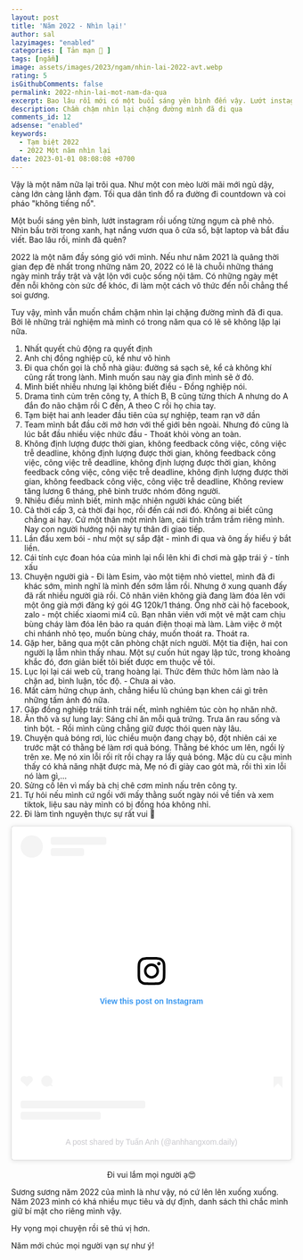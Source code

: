 ```yaml
---
layout: post
title: 'Năm 2022 - Nhìn lại!'
author: sal
lazyimages: "enabled"
categories: [ Tản mạn 📓 ]
tags: [ngẫm]
image: assets/images/2023/ngam/nhin-lai-2022-avt.webp
rating: 5
isGithubComments: false
permalink: 2022-nhin-lai-mot-nam-da-qua
excerpt: Bao lâu rồi mới có một buổi sáng yên bình đến vậy. Lướt instagram rồi uống từng ngụm cà phê nhỏ. Nhìn bầu trời trong xanh, hạt nắng vươn qua ô cửa sổ, bật laptop và bắt đầu viết.
description: Chầm chậm nhìn lại chặng đường mình đã đi qua
comments_id: 12
adsense: "enabled"
keywords:
  - Tạm biệt 2022
  - 2022 Một năm nhìn lại
date: 2023-01-01 08:08:08 +0700
---
```


Vậy là một năm nữa lại trôi qua. Như một con mèo lười mãi mới ngủ dậy, càng lớn càng lãnh đạm. Tối qua dân tình đổ ra đường đi countdown và coi pháo "không tiếng nổ".

Một buổi sáng yên bình, lướt instagram rồi uống từng ngụm cà phê nhỏ. Nhìn bầu trời trong xanh, hạt nắng vươn qua ô cửa sổ, bật laptop và bắt đầu viết. Bao lâu rồi, mình đã quên?

2022 là một năm đầy sóng gió với mình. Nếu như năm 2021 là quãng thời gian đẹp đẽ nhất trong những năm 20, 2022 có lẽ là chuỗi những tháng ngày mình trầy trật và vật lộn với cuộc sống nội tâm. Có những ngày mệt đến nỗi không còn sức để khóc, đi làm một cách vô thức đến nỗi chẳng thể soi gương.

Tuy vậy, mình vẫn muốn chầm chậm nhìn lại chặng đường mình đã đi qua. Bởi lẽ những trải nghiệm mà mình có trong năm qua có lẽ sẽ không lặp lại nữa.

1.  Nhất quyết chủ động ra quyết định
2.  Anh chị đồng nghiệp cũ, kể như vô hình
3.  Đi qua chốn gọi là chỗ nhà giàu: đường sá sạch sẽ, kể cả không khí cũng rất trong lành. Mình muốn sau này gia đình mình sẽ ở đó.
4.  Mình biết nhiều nhưng lại không biết điều - Đồng nghiệp nói.
5.  Drama tình củm trên công ty, A thích B, B cũng từng thích A nhưng do A đắn đo não chậm rồi C đến, A theo C rồi họ chia tay.
6.  Tạm biệt hai anh leader đầu tiên của sự nghiệp, team rạn vỡ dần
7.  Team mình bắt đầu cởi mở hơn với thế giới bên ngoài. Nhưng đó cũng là lúc bắt đầu nhiều việc nhức đầu - Thoát khỏi vòng an toàn.
8.  Không định lượng được thời gian, không feedback công việc, công việc trễ deadline, không định lượng được thời gian, không feedback công việc, công việc trễ deadline, không định lượng được thời gian, không feedback công việc, công việc trễ deadline, không định lượng được thời gian, không feedback công việc, công việc trễ deadline, Không review tăng lương 6 tháng, phê bình trước nhóm đông người.
9.  Nhiều điều mình biết, mình mặc nhiên người khác cũng biết
10.  Cả thời cấp 3, cả thời đại học, rồi đến cái nơi đó. Không ai biết cũng chẳng ai hay. Cứ một thân một mình làm, cái tính trầm trầm riêng mình. Nay con người hướng nội này tự thân đi giao tiếp.
11.  Lần đầu xem bói - như một sự sắp đặt - mình đi qua và ông ấy hiểu ý bắt liền.
12.  Cái tính cực đoan hóa của mình lại nổi lên khi đi chơi mà gặp trái ý - tính xấu
13.  Chuyện người già - Đi làm Esim, vào một tiệm nhỏ viettel, mình đã đi khác sớm, mình nghĩ là mình đến sớm lắm rồi. Nhưng ở xung quanh đấy đã rất nhiều người già rồi. Cô nhân viên không già đang làm đóa lên với một ông già mới đăng ký gói 4G 120k/1 tháng. Ông nhờ cài hộ facebook, zalo - một chiếc xiaomi mi4 cũ. Bạn nhân viên với một vẻ mặt cam chịu bùng cháy làm đóa lên bảo ra quán điện thoại mà làm. Làm việc ở một chi nhánh nhỏ tẹo, muốn bùng cháy, muốn thoát ra. Thoát ra.
14.  Gặp her, băng qua một căn phòng chật ních người. Một tia điện, hai con người lạ lẫm nhìn thấy nhau. Một sự cuốn hút ngay lập tức, trong khoảng khắc đó, đơn giản biết tôi biết được em thuộc về tôi.
15.  Lục lọi lại cái web cũ, trang hoàng lại. Thức đêm thức hôm làm nào là chặn ad, bình luận, tốc độ. - Chưa ai vào.
16.  Mất cảm hứng chụp ảnh, chẳng hiểu lũ chúng bạn khen cái gì trên những tấm ảnh đó nữa.
17.  Gặp đồng nghiệp trái tính trái nết, mình nghiêm túc còn họ nhăn nhở.
18.  Ăn thô và sự lung lay: Sáng chỉ ăn mỗi quả trứng. Trưa ăn rau sống và tinh bột. - Rồi mình cũng chẳng giữ được thói quen này lâu.
19.  Chuyện quả bóng rơi, lúc chiều muộn đang chạy bộ, đột nhiên cái xe trước mặt có thằng bé làm rơi quả bóng. Thằng bé khóc um lên, ngồi lỳ trên xe. Mẹ nó xin lỗi rối rít rồi chạy ra lấy quả bóng. Mặc dù cu cậu mình thấy có khả năng nhặt được mà, Mẹ nó đi giày cao gót mà, rồi thì xin lỗi nó làm gì,…
20.  Sửng cồ lên vì mấy bà chị chê cơm mình nấu trên công ty.
21.  Tự hỏi nếu mình cứ ngồi với mấy thằng suốt ngày nói về tiền và xem tiktok, liệu sau này mình có bị đồng hóa không nhỉ.
22.  Đi làm tình nguyện thực sự rất vui 🥰

<div class="content" style="text-align:center; ">
<blockquote class="instagram-media" data-instgrm-permalink="https://www.instagram.com/p/CnMZMK_ppc4/?utm_source=ig_embed&utm_campaign=loading" data-instgrm-version="14" style=" background:#FFF; border:0; border-radius:3px; box-shadow:0 0 1px 0 rgba(0,0,0,0.5),0 1px 10px 0 rgba(0,0,0,0.15); margin: 1px; max-width:658px; min-width:326px; padding:0; width:99.375%; width:-webkit-calc(100% - 2px); width:calc(100% - 2px);"><div style="padding:16px;"> <a href="https://www.instagram.com/p/CnMZMK_ppc4/?utm_source=ig_embed&utm_campaign=loading" style=" background:#FFFFFF; line-height:0; padding:0 0; text-align:center; text-decoration:none; width:100%;" target="_blank"> <div style=" display: flex; flex-direction: row; align-items: center;"> <div style="background-color: #F4F4F4; border-radius: 50%; flex-grow: 0; height: 40px; margin-right: 14px; width: 40px;"></div> <div style="display: flex; flex-direction: column; flex-grow: 1; justify-content: center;"> <div style=" background-color: #F4F4F4; border-radius: 4px; flex-grow: 0; height: 14px; margin-bottom: 6px; width: 100px;"></div> <div style=" background-color: #F4F4F4; border-radius: 4px; flex-grow: 0; height: 14px; width: 60px;"></div></div></div><div style="padding: 19% 0;"></div> <div style="display:block; height:50px; margin:0 auto 12px; width:50px;"><svg width="50px" height="50px" viewBox="0 0 60 60" version="1.1" xmlns="https://www.w3.org/2000/svg" xmlns:xlink="https://www.w3.org/1999/xlink"><g stroke="none" stroke-width="1" fill="none" fill-rule="evenodd"><g transform="translate(-511.000000, -20.000000)" fill="#000000"><g><path d="M556.869,30.41 C554.814,30.41 553.148,32.076 553.148,34.131 C553.148,36.186 554.814,37.852 556.869,37.852 C558.924,37.852 560.59,36.186 560.59,34.131 C560.59,32.076 558.924,30.41 556.869,30.41 M541,60.657 C535.114,60.657 530.342,55.887 530.342,50 C530.342,44.114 535.114,39.342 541,39.342 C546.887,39.342 551.658,44.114 551.658,50 C551.658,55.887 546.887,60.657 541,60.657 M541,33.886 C532.1,33.886 524.886,41.1 524.886,50 C524.886,58.899 532.1,66.113 541,66.113 C549.9,66.113 557.115,58.899 557.115,50 C557.115,41.1 549.9,33.886 541,33.886 M565.378,62.101 C565.244,65.022 564.756,66.606 564.346,67.663 C563.803,69.06 563.154,70.057 562.106,71.106 C561.058,72.155 560.06,72.803 558.662,73.347 C557.607,73.757 556.021,74.244 553.102,74.378 C549.944,74.521 548.997,74.552 541,74.552 C533.003,74.552 532.056,74.521 528.898,74.378 C525.979,74.244 524.393,73.757 523.338,73.347 C521.94,72.803 520.942,72.155 519.894,71.106 C518.846,70.057 518.197,69.06 517.654,67.663 C517.244,66.606 516.755,65.022 516.623,62.101 C516.479,58.943 516.448,57.996 516.448,50 C516.448,42.003 516.479,41.056 516.623,37.899 C516.755,34.978 517.244,33.391 517.654,32.338 C518.197,30.938 518.846,29.942 519.894,28.894 C520.942,27.846 521.94,27.196 523.338,26.654 C524.393,26.244 525.979,25.756 528.898,25.623 C532.057,25.479 533.004,25.448 541,25.448 C548.997,25.448 549.943,25.479 553.102,25.623 C556.021,25.756 557.607,26.244 558.662,26.654 C560.06,27.196 561.058,27.846 562.106,28.894 C563.154,29.942 563.803,30.938 564.346,32.338 C564.756,33.391 565.244,34.978 565.378,37.899 C565.522,41.056 565.552,42.003 565.552,50 C565.552,57.996 565.522,58.943 565.378,62.101 M570.82,37.631 C570.674,34.438 570.167,32.258 569.425,30.349 C568.659,28.377 567.633,26.702 565.965,25.035 C564.297,23.368 562.623,22.342 560.652,21.575 C558.743,20.834 556.562,20.326 553.369,20.18 C550.169,20.033 549.148,20 541,20 C532.853,20 531.831,20.033 528.631,20.18 C525.438,20.326 523.257,20.834 521.349,21.575 C519.376,22.342 517.703,23.368 516.035,25.035 C514.368,26.702 513.342,28.377 512.574,30.349 C511.834,32.258 511.326,34.438 511.181,37.631 C511.035,40.831 511,41.851 511,50 C511,58.147 511.035,59.17 511.181,62.369 C511.326,65.562 511.834,67.743 512.574,69.651 C513.342,71.625 514.368,73.296 516.035,74.965 C517.703,76.634 519.376,77.658 521.349,78.425 C523.257,79.167 525.438,79.673 528.631,79.82 C531.831,79.965 532.853,80.001 541,80.001 C549.148,80.001 550.169,79.965 553.369,79.82 C556.562,79.673 558.743,79.167 560.652,78.425 C562.623,77.658 564.297,76.634 565.965,74.965 C567.633,73.296 568.659,71.625 569.425,69.651 C570.167,67.743 570.674,65.562 570.82,62.369 C570.966,59.17 571,58.147 571,50 C571,41.851 570.966,40.831 570.82,37.631"></path></g></g></g></svg></div><div style="padding-top: 8px;"> <div style=" color:#3897f0; font-family:Arial,sans-serif; font-size:14px; font-style:normal; font-weight:550; line-height:18px;">View this post on Instagram</div></div><div style="padding: 12.5% 0;"></div> <div style="display: flex; flex-direction: row; margin-bottom: 14px; align-items: center;"><div> <div style="background-color: #F4F4F4; border-radius: 50%; height: 12.5px; width: 12.5px; transform: translateX(0px) translateY(7px);"></div> <div style="background-color: #F4F4F4; height: 12.5px; transform: rotate(-45deg) translateX(3px) translateY(1px); width: 12.5px; flex-grow: 0; margin-right: 14px; margin-left: 2px;"></div> <div style="background-color: #F4F4F4; border-radius: 50%; height: 12.5px; width: 12.5px; transform: translateX(9px) translateY(-18px);"></div></div><div style="margin-left: 8px;"> <div style=" background-color: #F4F4F4; border-radius: 50%; flex-grow: 0; height: 20px; width: 20px;"></div> <div style=" width: 0; height: 0; border-top: 2px solid transparent; border-left: 6px solid #f4f4f4; border-bottom: 2px solid transparent; transform: translateX(16px) translateY(-4px) rotate(30deg)"></div></div><div style="margin-left: auto;"> <div style=" width: 0px; border-top: 8px solid #F4F4F4; border-right: 8px solid transparent; transform: translateY(16px);"></div> <div style=" background-color: #F4F4F4; flex-grow: 0; height: 12px; width: 16px; transform: translateY(-4px);"></div> <div style=" width: 0; height: 0; border-top: 8px solid #F4F4F4; border-left: 8px solid transparent; transform: translateY(-4px) translateX(8px);"></div></div></div> <div style="display: flex; flex-direction: column; flex-grow: 1; justify-content: center; margin-bottom: 24px;"> <div style=" background-color: #F4F4F4; border-radius: 4px; flex-grow: 0; height: 14px; margin-bottom: 6px; width: 224px;"></div> <div style=" background-color: #F4F4F4; border-radius: 4px; flex-grow: 0; height: 14px; width: 144px;"></div></div></a><p style=" color:#c9c8cd; font-family:Arial,sans-serif; font-size:14px; line-height:17px; margin-bottom:0; margin-top:8px; overflow:hidden; padding:8px 0 7px; text-align:center; text-overflow:ellipsis; white-space:nowrap;"><a href="https://www.instagram.com/p/CnMZMK_ppc4/?utm_source=ig_embed&utm_campaign=loading" style=" color:#c9c8cd; font-family:Arial,sans-serif; font-size:14px; font-style:normal; font-weight:normal; line-height:17px; text-decoration:none;" target="_blank">A post shared by Tuấn Anh (@anhhangxom.daily)</a></p></div></blockquote>
<script async onerror="var a=document.createElement('script');a.src='https://iframely.net/files/instagram_embed.js';document.body.appendChild(a);" src="https://www.instagram.com/embed.js"></script><br><span class="image-caption">Đi vui lắm mọi người ạ😍</span></div>

Sương sương năm 2022 của mình là như vậy, nó cứ lên lên xuống xuống. Năm 2023 mình có khá nhiều mục tiêu và dự định, danh sách thì chắc mình giữ bí mật cho riêng mình vậy.

Hy vọng mọi chuyện rồi sẽ thú vị hơn.

Năm mới chúc mọi người vạn sự như ý!

